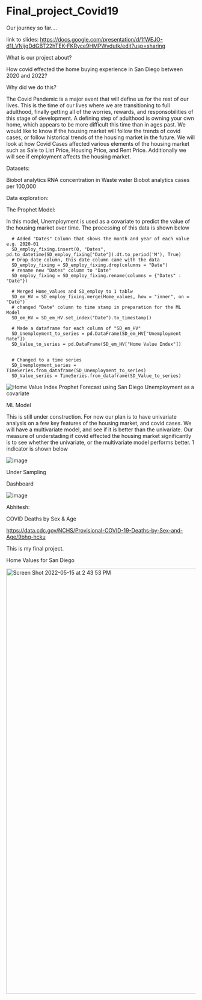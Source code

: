 # Final_project_Covid19




Our journey so far....

link to slides: https://docs.google.com/presentation/d/1fWEJO-d1I_VNijgDdGBT22hTEK-FKRyce9HMPWvdutk/edit?usp=sharing

What is our project about?

How covid effected the home buying experience in San Diego between 2020 and 2022?

Why did we do this?

The Covid Pandemic is a major event that will define us for the rest of our lives. This is the time of our lives where we are transitioning to full adulthood, finally getting all of the worries, rewards, and responsobilities of this stage of development. A defining step of adulthood is owning your own home, which appears to be more difficult this time than in ages past. We would like to know if the housing market will follow the trends of covid cases, or follow historical trends of the housing market in the future. We will look at how Covid Cases affected various elements of the housing market such as Sale to List Price, Housing Price, and Rent Price. Additionally we will see if employment affects the housing market.


Datasets:

Biobot analytics RNA concentration in Waste water
Biobot analytics cases per 100,000

Data exploration:

The Prophet Model:

In this model, Unemployment is used as a covariate to predict the value of the housing market over time. The processing of this data is shown below

      # Added "Dates" Column that shows the month and year of each value e.g. 2020-01 
      SD_employ_fixing.insert(0, "Dates", pd.to_datetime(SD_employ_fixing["Date"]).dt.to_period('M'), True)
      # Drop date column, this date column came with the data
      SD_employ_fixing = SD_employ_fixing.drop(columns = "Date")
      # rename new "Dates" column to "Date"
      SD_employ_fixing = SD_employ_fixing.rename(columns = {"Dates" : "Date"})
      
      # Merged Home_values and SD_employ to 1 tablw
      SD_em_HV = SD_employ_fixing.merge(Home_values, how = "inner", on = "Date")
      # changed "Date" column to time stamp in preparation for the ML Model
      SD_em_HV = SD_em_HV.set_index("Date").to_timestamp()

      # Made a dataframe for each column of "SD_em_HV"
      SD_Unemployment_to_series = pd.DataFrame(SD_em_HV["Unemployment Rate"])
      SD_Value_to_series = pd.DataFrame(SD_em_HV["Home Value Index"])


      # Changed to a time series
      SD_Unemployment_series = TimeSeries.from_dataframe(SD_Unemployment_to_series)
      SD_Value_series = TimeSeries.from_dataframe(SD_Value_to_series)

![Home Value Index Prophet Forecast using San Diego Unemployment as a covariate](https://user-images.githubusercontent.com/68198233/169723874-42ef036d-65a3-4509-a416-abebfc00039e.png)





ML Model

This is still under construction. For now our plan is to have univariate analysis on a few key features of the housing market, and covid cases. We will have a multivariate model, and see if it is better than the univariate. Our measure of understading if covid effected the housing market significantly is to see whether the univariate, or the multivariate model performs better. 1 indicator is shown below

![image](https://user-images.githubusercontent.com/68198233/168510099-dc1340c3-1c6a-4b2c-bfad-0854c74b45d4.png)


Under Sampling







Dashboard

![image](https://user-images.githubusercontent.com/68198233/168511680-6d9ec811-8297-4089-b3c5-a6e6bae94e28.png)


Abhitesh:

COVID Deaths by Sex & Age

https://data.cdc.gov/NCHS/Provisional-COVID-19-Deaths-by-Sex-and-Age/9bhg-hcku


This is my final project.

Home Values for San Diego


<img width="1129" alt="Screen Shot 2022-05-15 at 2 43 53 PM" src="https://user-images.githubusercontent.com/95302013/168488888-ca882961-5d9f-4470-8b0c-ecbc23a9cc3c.png">

